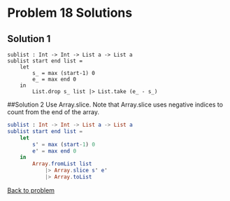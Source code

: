 # Problem 18 Solutions


## Solution 1
```
sublist : Int -> Int -> List a -> List a 
sublist start end list = 
    let
        s_ = max (start-1) 0
        e_ = max end 0
    in 
        List.drop s_ list |> List.take (e_ - s_)        
```

##Solution 2
Use Array.slice. Note that Array.slice uses negative indices to count from the end of the array. 

```elm
sublist : Int -> Int -> List a -> List a 
sublist start end list = 
    let 
        s' = max (start-1) 0
        e' = max end 0
    in 
        Array.fromList list
            |> Array.slice s' e'
            |> Array.toList   
```

[Back to problem](../p/p18.md)